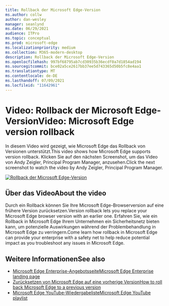 ```yaml
---
title: Rollback der Microsoft Edge-Version
ms.author: collw
author: dan-wesley
manager: seanlynd
ms.date: 06/29/2021
audience: ITPro
ms.topic: conceptual
ms.prod: microsoft-edge
ms.localizationpriority: medium
ms.collection: M365-modern-desktop
description: Rollback der Microsoft Edge-Version
ms.openlocfilehash: 997bf68795ab7cd30935b36ecdf0a7d1854ad194
ms.sourcegitcommit: bce02a5ce2617bb37ee5d743365d50b5fc8e4aa1
ms.translationtype: MT
ms.contentlocale: de-DE
ms.lasthandoff: 07/09/2021
ms.locfileid: "11642961"
---
```

# <a name="video-microsoft-edge-version-rollback"></a><span data-ttu-id="d6447-103">Video: Rollback der Microsoft Edge-Version</span><span class="sxs-lookup"><span data-stu-id="d6447-103">Video: Microsoft Edge version rollback</span></span>

<span data-ttu-id="d6447-104">In diesem Video wird gezeigt, wie Microsoft Edge das Rollback von Versionen unterstützt.</span><span class="sxs-lookup"><span data-stu-id="d6447-104">This video shows how Microsoft Edge supports version rollback.</span></span> <span data-ttu-id="d6447-105">Klicken Sie auf den nächsten Screenshot, um das Video von Andy Zeigler, Principal Program Manager, anzusehen.</span><span class="sxs-lookup"><span data-stu-id="d6447-105">Click the next screenshot to watch the video by Andy Zeigler, Principal Program Manager.</span></span>

[![Rollback der Microsoft Edge-Version](media/microsoft-edge-video-version-rollback/0.png)](http://www.youtube.com/watch?v=pXhXHvKUa_c "Microsoft Edge version rollback")

## <a name="about-the-video"></a><span data-ttu-id="d6447-107">Über das Video</span><span class="sxs-lookup"><span data-stu-id="d6447-107">About the video</span></span>

<span data-ttu-id="d6447-108">Durch ein Rollback können Sie Ihre Microsoft Edge-Browserversion auf eine frühere Version zurücksetzen.</span><span class="sxs-lookup"><span data-stu-id="d6447-108">Version rollback lets you replace your Microsoft Edge browser version with an earlier one.</span></span> <span data-ttu-id="d6447-109">Erfahren Sie, wie ein Rollback in Microsoft Edge Ihrem Unternehmen ein Sicherheitsnetz bieten kann, um potenzielle Auswirkungen während der Problembehandlung in Microsoft Edge zu verringern.</span><span class="sxs-lookup"><span data-stu-id="d6447-109">Come learn how rollback in Microsoft Edge can provide your enterprise with a safety net to help reduce potential impact as you troubleshoot any issues in Microsoft Edge.</span></span>

## <a name="see-also"></a><span data-ttu-id="d6447-110">Weitere Informationen</span><span class="sxs-lookup"><span data-stu-id="d6447-110">See also</span></span>

- [<span data-ttu-id="d6447-111">Microsoft Edge Enterprise-Angebotsseite</span><span class="sxs-lookup"><span data-stu-id="d6447-111">Microsoft Edge Enterprise landing page</span></span>](https://aka.ms/EdgeEnterprise)
- [<span data-ttu-id="d6447-112">Zurücksetzen von Microsoft Edge auf eine vorherige Version</span><span class="sxs-lookup"><span data-stu-id="d6447-112">How to roll back Microsoft Edge to a previous version</span></span>](edge-learnmore-rollback.md)
- [<span data-ttu-id="d6447-113">Microsoft Edge YouTube-Wiedergabeliste</span><span class="sxs-lookup"><span data-stu-id="d6447-113">Microsoft Edge YouTube playlist</span></span>](https://www.youtube.com/playlist?list=PLXtHYVsvn_b-uXh1tMeYpT-0iD8tD3tFy)
